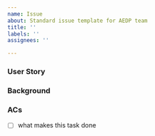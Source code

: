```yaml
---
name: Issue
about: Standard issue template for AEDP team
title: ''
labels: ''
assignees: ''

---
```


### User Story


### Background


### ACs
- [ ] what makes this task done
